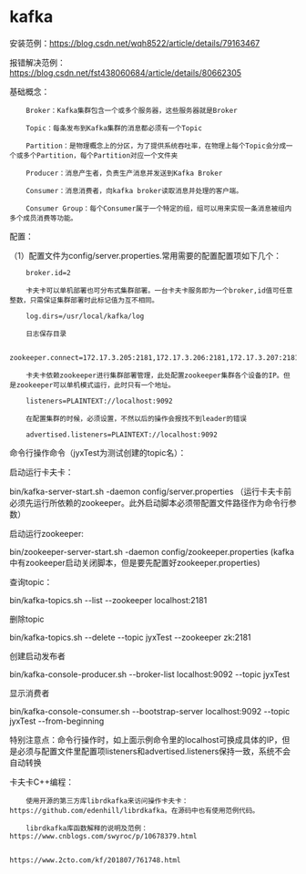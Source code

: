 # kafka
安装范例：https://blog.csdn.net/wqh8522/article/details/79163467

报错解决范例：https://blog.csdn.net/fst438060684/article/details/80662305



基础概念：

        Broker：Kafka集群包含一个或多个服务器，这些服务器就是Broker

        Topic：每条发布到Kafka集群的消息都必须有一个Topic

        Partition：是物理概念上的分区，为了提供系统吞吐率，在物理上每个Topic会分成一个或多个Partition，每个Partition对应一个文件夹

        Producer：消息产生者，负责生产消息并发送到Kafka Broker

        Consumer：消息消费者，向kafka broker读取消息并处理的客户端。

        Consumer Group：每个Consumer属于一个特定的组，组可以用来实现一条消息被组内多个成员消费等功能。

        

配置：

（1）配置文件为config/server.properties.常用需要的配置配置项如下几个：

        broker.id=2

        卡夫卡可以单机部署也可分布式集群部署。一台卡夫卡服务即为一个broker,id值可任意整数，只需保证集群部署时此标记值为互不相同。

        log.dirs=/usr/local/kafka/log

        日志保存目录

        zookeeper.connect=172.17.3.205:2181,172.17.3.206:2181,172.17.3.207:2181,172.17.3.208:2181

        卡夫卡依赖zookeeper进行集群部署管理，此处配置zookeeper集群各个设备的IP。但是zookeeper可以单机模式运行，此时只有一个地址。

        listeners=PLAINTEXT://localhost:9092

        在配置集群的时候，必须设置，不然以后的操作会报找不到leader的错误

        advertised.listeners=PLAINTEXT://localhost:9092

        

        

命令行操作命令（jyxTest为测试创建的topic名）：

  启动运行卡夫卡：

  bin/kafka-server-start.sh -daemon config/server.properties  （运行卡夫卡前必须先运行所依赖的zookeeper。此外启动脚本必须带配置文件路径作为命令行参数）

  启动运行zookeeper:

  bin/zookeeper-server-start.sh -daemon  config/zookeeper.properties   (kafka中有zookeeper启动关闭脚本，但是要先配置好zookeeper.properties)

  查询topic：
  
  bin/kafka-topics.sh --list --zookeeper localhost:2181

  删除topic

  bin/kafka-topics.sh --delete --topic jyxTest --zookeeper zk:2181

  创建启动发布者

  bin/kafka-console-producer.sh --broker-list localhost:9092 --topic jyxTest

  显示消费者

  bin/kafka-console-consumer.sh --bootstrap-server localhost:9092 --topic jyxTest --from-beginning

特别注意点：命令行操作时，如上面示例命令里的localhost可换成具体的IP，但是必须与配置文件里配置项listeners和advertised.listeners保持一致，系统不会自动转换




卡夫卡C++编程：

        使用开源的第三方库librdkafka来访问操作卡夫卡：https://github.com/edenhill/librdkafka。在源码中也有使用范例代码。

        librdkafka库函数解释的说明及范例：https://www.cnblogs.com/swyroc/p/10678379.html

                                        https://www.2cto.com/kf/201807/761748.html

        
